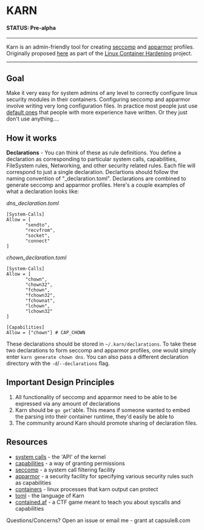 # KARN

#### STATUS: Pre-alpha

----

Karn is an admin-friendly tool for creating [seccomp](https://en.wikipedia.org/wiki/Seccomp) and [apparmor](https://en.wikipedia.org/wiki/AppArmor) profiles. Originally proposed [here](https://gist.github.com/jessfraz/3a84023ff85471696ee33a20031b9e7b) as part of the [Linux Container Hardening](https://containerhardening.org/) project.

----

## Goal 

Make it very easy for system admins of any level to correctly configure linux security modules in their containers. Configuring seccomp and apparmor involve writing very long configuration files. In practice most people just use [default ones](https://github.com/moby/moby/blob/master/profiles/seccomp/default.json) that people with more experience have written. Or they just don't use anything....

## How it works

**Declarations** - You can think of these as rule definitions. You define a declaration as corresponding to particular system calls, capabilities, FileSystem rules, Networking, and other security related rules. Each file will correspond to just a single declaration. Declartions should follow the naming convention of "<name>_declaration.toml". Declarations are combined to generate seccomp and apparmor profiles. Here's a couple examples of what a declaration looks like:
 
_dns\_declaration.toml_
 ```
[System-Calls]
Allow = [
        "sendto",
        "recvfrom",
        "socket",
        "connect"
]
 ```

_chown_declaration.toml_
 ```
[System-Calls]
Allow = [
        "chown",
        "chown32",
        "fchown",
        "fchown32",
        "fchownat",
        "lchown",
        "lchown32"
]

[Capabilities]
Allow = ["chown"] # CAP_CHOWN
```

These declarations should be stored in `~/.karn/declarations`. To take these two declarations to form seccomp and apparmor profiles, one would simply enter `karn generate chown dns`. You can also pass a different declaration directory with the `-d`/`--declarations` flag.

## Important Design Principles

1) All functionality of seccomp and apparmor need to be able to be expressed via any amount of declarations
2) Karn should be `go get`'able. This means if someone wanted to embed the parsing into their container runtime, they'd easily be able to
3) The community around Karn should promote sharing of declaration files. 

## Resources

- [system calls](http://man7.org/linux/man-pages/man2/syscalls.2.html) - the 'API' of the kernel
- [capabilities](http://man7.org/linux/man-pages/man7/capabilities.7.html) - a way of granting permissions
- [seccomp](http://man7.org/linux/man-pages/man2/seccomp.2.html) -  a system call filtering facility 
- [apparmor](http://wiki.apparmor.net/index.php/Main_Page) - a security facility for specifying various security rules such as capabilities
- [containers](https://www.docker.com/what-container) - linux processes that karn output can protect
- [toml](https://github.com/toml-lang/toml) - the language of Karn
- [contained.af](https://contained.af/) - a CTF game meant to teach you about syscalls and capabilities

Questions/Concerns? Open an issue or email me - grant at capsule8.com
